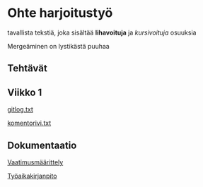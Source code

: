 # Ohte harjoitustyö

tavallista tekstiä, joka sisältää **lihavoituja** ja *kursivoituja* osuuksia

Mergeäminen on lystikästä puuhaa

## Tehtävät

## Viikko 1

[gitlog.txt](https://github.com/ArtturiV/ot-harjoitustyo/blob/master/laskarit/viikko1/gitlog.txt)

[komentorivi.txt](https://github.com/ArtturiV/ot-harjoitustyo/blob/master/laskarit/viikko1/komentorivi.txt)

## Dokumentaatio

[Vaatimusmäärittely](https://github.com/ArtturiV/ot-harjoitustyo/blob/master/othello/dokumentaatio/vaatimusmaarittely.md)

[Työaikakirjanpito](https://github.com/ArtturiV/ot-harjoitustyo/blob/master/othello/dokumentaatio/tuntikirjanpito.md)
